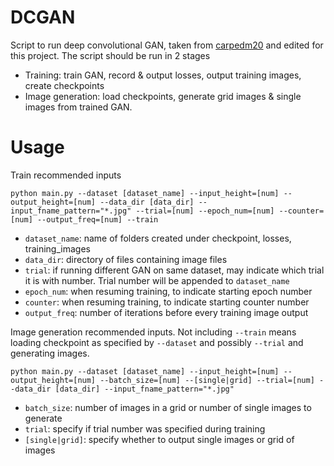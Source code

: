 # DCGAN
Script to run deep convolutional GAN, taken from [carpedm20](https://github.com/carpedm20/DCGAN-tensorflow/) and edited for this project. The script should be run in 2 stages

+ Training: train GAN, record & output losses, output training images, create checkpoints
+ Image generation: load checkpoints, generate grid images & single images from trained GAN.

# Usage
Train recommended inputs

`
python main.py --dataset [dataset_name] --input_height=[num] --output_height=[num] --data_dir [data_dir] --input_fname_pattern="*.jpg" --trial=[num] --epoch_num=[num] --counter=[num] --output_freq=[num] --train 
`

+ `dataset_name`: name of folders created under checkpoint, losses, training_images
+ `data_dir`: directory of files containing image files
+ `trial`: if running different GAN on same dataset, may indicate which trial it is with number. Trial number will be appended to `dataset_name`
+ `epoch_num`: when resuming training, to indicate starting epoch number
+ `counter`: when resuming training, to indicate starting counter number
+ `output_freq`: number of iterations before every training image output

Image generation recommended inputs. Not including `--train` means loading checkpoint as specified by `--dataset` and possibly `--trial` and generating images.
 
`
python main.py --dataset [dataset_name] --input_height=[num] --output_height=[num] --batch_size=[num] --[single|grid] --trial=[num] --data_dir [data_dir] --input_fname_pattern="*.jpg"
`

+ `batch_size`: number of images in a grid or number of single images to generate
+ `trial`: specify if trial number was specified during training
+ `[single|grid]`: specify whether to output single images or grid of images

